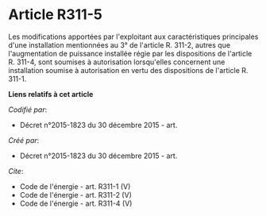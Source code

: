 # Article R311-5

Les modifications apportées par l'exploitant aux caractéristiques principales d'une installation mentionnées au 3° de
l'article R. 311-2, autres que l'augmentation de puissance installée régie par les dispositions de l'article R. 311-4, sont
soumises à autorisation lorsqu'elles concernent une installation soumise à autorisation en vertu des dispositions de
l'article R. 311-1.

**Liens relatifs à cet article**

_Codifié par_:

  - Décret n°2015-1823 du 30 décembre 2015 - art.

_Créé par_:

  - Décret n°2015-1823 du 30 décembre 2015 - art.

_Cite_:

  - Code de l'énergie - art. R311-1 (V)
  - Code de l'énergie - art. R311-2 (V)
  - Code de l'énergie - art. R311-4 (V)
